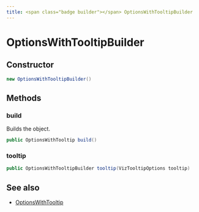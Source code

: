 ```yaml
---
title: <span class="badge builder"></span> OptionsWithTooltipBuilder
---
```

# <span class="badge builder"></span> OptionsWithTooltipBuilder

## Constructor

```java
new OptionsWithTooltipBuilder()
```
## Methods

### <span class="badge object-method"></span> build

Builds the object.

```java
public OptionsWithTooltip build()
```

### <span class="badge object-method"></span> tooltip

```java
public OptionsWithTooltipBuilder tooltip(VizTooltipOptions tooltip)
```

## See also

 * <span class="badge object-type-class"></span> [OptionsWithTooltip](./object-OptionsWithTooltip.md)
